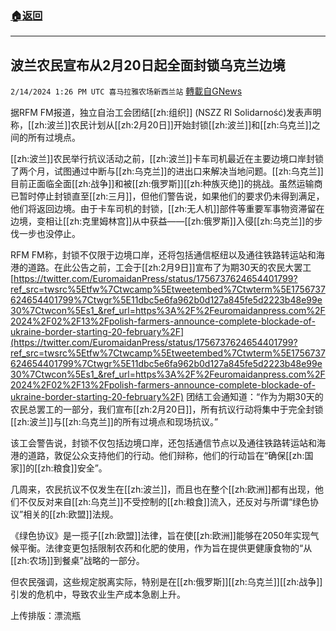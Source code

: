 ###  [:house:返回](README.md)
---


## 波兰农民宣布从2月20日起全面封锁乌克兰边境
`2/14/2024 1:26 PM UTC 喜马拉雅农场新西兰站` [轉載自GNews](https://gnews.org/articles/2305519)

据RFM FM报道，独立自治工会团结[[zh:组织]] (NSZZ RI Solidarność)发表声明称，[[zh:波兰]]农民计划从[[zh:2月20日]]开始封锁[[zh:波兰]]和[[zh:乌克兰]]之间的所有过境点。

[[zh:波兰]]农民举行抗议活动之前，[[zh:波兰]]卡车司机最近在主要边境口岸封锁了两个月，试图通过中断与[[zh:乌克兰]]的进出口来解决当地问题。[[zh:乌克兰]]目前正面临全面[[zh:战争]]和被[[zh:俄罗斯]][[zh:种族灭绝]]的挑战。虽然运输商已暂时停止封锁直至[[zh:三月]]，但他们警告说，如果他们的要求仍未得到满足，他们将返回边境。由于卡车司机的封锁，[[zh:无人机]]部件等重要军事物资滞留在边境，变相让[[zh:克里姆林宫]]从中获益——[[zh:俄罗斯]]入侵[[zh:乌克兰]]的步伐一步也没停止。

RFM FM称，封锁不仅限于边境口岸，还将包括通信枢纽以及通往铁路转运站和海港的道路。在此公告之前，工会于[[zh:2月9日]]宣布了为期30天的农民大罢工
[https://twitter.com/EuromaidanPress/status/1756737624654401799?ref_src=twsrc%5Etfw%7Ctwcamp%5Etweetembed%7Ctwterm%5E1756737624654401799%7Ctwgr%5E11dbc5e6fa962b0d127a845fe5d2223b48e99e30%7Ctwcon%5Es1_&ref_url=https%3A%2F%2Feuromaidanpress.com%2F2024%2F02%2F13%2Fpolish-farmers-announce-complete-blockade-of-ukraine-border-starting-20-february%2F](https://twitter.com/EuromaidanPress/status/1756737624654401799?ref_src=twsrc%5Etfw%7Ctwcamp%5Etweetembed%7Ctwterm%5E1756737624654401799%7Ctwgr%5E11dbc5e6fa962b0d127a845fe5d2223b48e99e30%7Ctwcon%5Es1_&ref_url=https%3A%2F%2Feuromaidanpress.com%2F2024%2F02%2F13%2Fpolish-farmers-announce-complete-blockade-of-ukraine-border-starting-20-february%2F)
团结工会通知道：“作为为期30天的农民总罢工的一部分，我们宣布[[zh:2月20日]]，所有抗议行动将集中于完全封锁[[zh:波兰]]与[[zh:乌克兰]]的所有过境点和现场抗议。”

该工会警告说，封锁不仅包括边境口岸，还包括通信节点以及通往铁路转运站和海港的道路，敦促公众支持他们的行动。他们辩称，他们的行动旨在“确保[[zh:国家]]的[[zh:粮食]]安全”。

几周来，农民抗议不仅发生在[[zh:波兰]]，而且也在整个[[zh:欧洲]]都有出现，他们不仅反对来自[[zh:乌克兰]]不受控制的[[zh:粮食]]流入，还反对与所谓“绿色协议”相关的[[zh:欧盟]]法规。

《绿色协议》是一揽子[[zh:欧盟]]法律，旨在使[[zh:欧洲]]能够在2050年实现气候平衡。法律变更包括限制农药和化肥的使用，作为旨在提供更健康食物的“从[[zh:农场]]到餐桌”战略的一部分。

但农民强调，这些规定脱离实际，特别是在[[zh:俄罗斯]][[zh:乌克兰]][[zh:战争]]引发的危机中，导致农业生产成本急剧上升。

上传排版：漂流瓶
